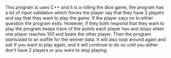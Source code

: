 This program is uses C++ and it is a rolling the dice game, the program has a lot 
of input validation which forces the player say that they have 2 players and say 
that they want to play the game. If the player says no to either question the 
program exits. However, if they both respond that they want to play the program
keeps track of the points each player has and stops when one player reaches 100 
and beats the other player. Then the program starts/add to an outfile for the 
winner data. It will also loop around again and ask if you want to play again, 
and it will continue to do so until you either don't have 2 players or you want
to stop playing. 